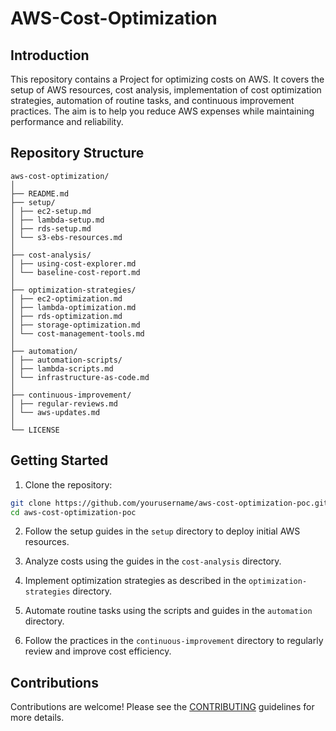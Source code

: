 # AWS-Cost-Optimization

## Introduction
This repository contains a Project for optimizing costs on AWS. It covers the setup of AWS resources, cost analysis, implementation of cost optimization strategies, automation of routine tasks, and continuous improvement practices. The aim is to help you reduce AWS expenses while maintaining performance and reliability.

## Repository Structure  
```
aws-cost-optimization/  
│    
├── README.md  
├── setup/  
│ ├── ec2-setup.md 
│ ├── lambda-setup.md  
│ ├── rds-setup.md  
│ └── s3-ebs-resources.md  
│  
├── cost-analysis/  
│ ├── using-cost-explorer.md  
│ └── baseline-cost-report.md  
│  
├── optimization-strategies/  
│ ├── ec2-optimization.md  
│ ├── lambda-optimization.md  
│ ├── rds-optimization.md  
│ ├── storage-optimization.md  
│ └── cost-management-tools.md  
│  
├── automation/  
│ ├── automation-scripts/  
│ ├── lambda-scripts.md    
│ └── infrastructure-as-code.md  
│  
├── continuous-improvement/  
│ ├── regular-reviews.md  
│ └── aws-updates.md    
│  
└── LICENSE  
```

## Getting Started
1. Clone the repository:
 ```bash
 git clone https://github.com/yourusername/aws-cost-optimization-poc.git
 cd aws-cost-optimization-poc
  ```

2. Follow the setup guides in the `setup` directory to deploy initial AWS resources.

3. Analyze costs using the guides in the `cost-analysis` directory.

4. Implement optimization strategies as described in the `optimization-strategies` directory.

5. Automate routine tasks using the scripts and guides in the `automation` directory.

6. Follow the practices in the `continuous-improvement` directory to regularly review and improve cost efficiency.


## Contributions
Contributions are welcome! Please see the [CONTRIBUTING](CONTRIBUTING.md) guidelines for more details.
